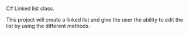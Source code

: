 C# Linked list class.

This project will create a linked list and give the user the ability to edit the list by using the different methods.
